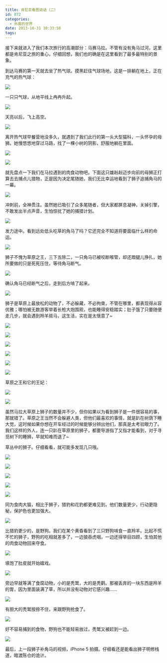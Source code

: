 ```yaml
---
title: 肯尼亚看图说话（二）
id: 872
categories:
  - 外面的世界
date: 2013-10-31 10:33:50
tags:
---
```


接下来就进入了我们本次旅行的高潮部分：马赛马拉。不管有没有角马过河，这里都是肯尼亚之旅的重心，仔细回想，我们也的确是在这里看到了最多最特别的景象。

到达马赛的第一天就去坐了热气球。摸黑赶往气球场地，这是一排躺在地上，正在充气的热气球：

![](/images/2013/10/DSC00592.jpg)

一只只气球，从地平线上冉冉升起。

![](/images/2013/10/DSC00602.jpg)

天亮以后，飞上高空。

![](/images/2013/10/DSC00630.jpg)

离开热气球早餐营地没多久，就遇到了我们此行的第一头大型猫科，一头怀孕的母狮。她慢悠悠地穿过马路，找了一棵小树的阴影，舒服地躺在里面。

![](/images/2013/10/DSC00640.jpg)

![](/images/2013/10/DSC00647.jpg)

就先盘点一下我们在马拉遇到的肉食动物吧。下面这只雄赳赳迈步向前的母狮正打算去去捕点儿猎物，正是因为决定尾随她，我们无比幸运地看到了狮子追捕角马的一幕。

![](/images/2013/10/DSC00938.jpg)

冲刺前，全神贯注。虽然她已吸引了众多尾随者，但大家都屏息凝神，关掉引擎，不敢发出半点声音，生怕惊扰了她的捕猎计划。

![](/images/2013/10/DSC00944.jpg)

发力途中。看到远处低头吃草的角马了吗？它还完全不知道将要面临什么样的命运。

![](/images/2013/10/IMG_0599.jpg)

狮子不愧为草原之王，三下五除二，一只角马已被咬断喉管，却还蹬腿儿挣扎，她所要做的只是死死压住，等待角马断气。

![](/images/2013/10/DSC00946.jpg)

确认角马已经断气之后，走到后方啃了起来。

![](/images/2013/10/DSC00956.jpg)

狮子是草原上最放松的动物了，不必躲藏，不必拘束，不管在哪里，都表现得从容优雅；哪怕被无数游客举着长枪大炮围观，也能睡得安稳踏实；肚子饿了只要随便走几步，就会遇到羚羊斑马，这生活，实在是太惬意了~

![](/images/2013/10/DSC00999.jpg)

![](/images/2013/10/DSC01035.jpg)

![](/images/2013/10/DSC01052.jpg)

![](/images/2013/10/IMG_0679.jpg)

![](/images/2013/10/DSC01074.jpg)

![](/images/2013/10/DSC01080.jpg)

草原之王和它的王妃：

![](/images/2013/10/DSC01095.jpg)

![](/images/2013/10/DSC01114.jpg)

虽然马拉大草原上狮子的数量并不少，但你如果以为看到狮子是一件很容易的事，那就错了。草原之王当然不会躲避人类，但他们最喜欢的事情，就是趴在树荫下睡大觉，这时候如果你想在开车经过的时候能够分辨出他们，那真是太考验眼力了。我们这样的外人，连一只趴在草原里的狮子，都要导游指了又指才能看到，对于寻觅树下的睡狮，早就知难而退了~

草丛中的狮子。仔细看看，就可能多发现几只哦。

![](/images/2013/10/DSC00838.jpg)

![](/images/2013/10/DSC00846.jpg)

![](/images/2013/10/DSC00982.jpg)

![](/images/2013/10/DSC01082.jpg)

![](/images/2013/10/IMG_0612.jpg)

同为食肉大猫，相比于狮子，猎豹和花豹都更难见到。他们数量更少，行动更隐秘，保护色也更加强大。

![](/images/2013/10/DSC00712.jpg)

比猎豹更少的，是野狗。我们在某个黄昏看到了三只野狗啃食一直羚羊。比起不慌不忙的狮子，野狗的吃相就差多了，一边狼吞虎咽，一边还得举目四顾，生怕其他的肉食动物回来夺食。

![](/images/2013/10/DSC00863.jpg)

填饱了肚皮就开始嬉戏。

![](/images/2013/10/DSC00877.jpg)

旁边早就等满了食腐动物，小的是秃鹫，大的是秃鹳。那被丢弃的一块东西是羚羊的胃，因为里面装满了草，所以并没有动物对它感兴趣……

![](/images/2013/10/DSC00870.jpg)

有胆大的秃鹫按捺不住，来跟野狗抢食了。

![](/images/2013/10/IMG_0564.jpg)

好不容易捕到的食物，野狗也不能轻易放过，秃鹫又被赶到一边。

![](/images/2013/10/DSC00889.jpg)

最后，上一段狮子补角马的视频，iPhone 5 拍摄。仔细看还是能看出狮子明修栈道，暗渡陈仓的诡计。


